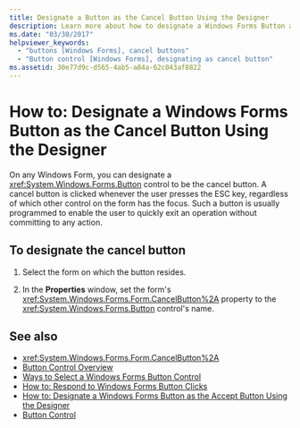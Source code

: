 ```yaml
---
title: Designate a Button as the Cancel Button Using the Designer
description: Learn more about how to designate a Windows Forms Button as the cancel button using the designer.   
ms.date: "03/30/2017"
helpviewer_keywords:
  - "buttons [Windows Forms], cancel buttons"
  - "Button control [Windows Forms], designating as cancel button"
ms.assetid: 30e77d9c-d565-4ab5-a84a-62c043af8822
---
```

# How to: Designate a Windows Forms Button as the Cancel Button Using the Designer
On any Windows Form, you can designate a <xref:System.Windows.Forms.Button> control to be the cancel button. A cancel button is clicked whenever the user presses the ESC key, regardless of which other control on the form has the focus. Such a button is usually programmed to enable the user to quickly exit an operation without committing to any action.

## To designate the cancel button

1. Select the form on which the button resides.

2. In the **Properties** window, set the form's <xref:System.Windows.Forms.Form.CancelButton%2A> property to the <xref:System.Windows.Forms.Button> control's name.

## See also

- <xref:System.Windows.Forms.Form.CancelButton%2A>
- [Button Control Overview](button-control-overview-windows-forms.md)
- [Ways to Select a Windows Forms Button Control](ways-to-select-a-windows-forms-button-control.md)
- [How to: Respond to Windows Forms Button Clicks](how-to-respond-to-windows-forms-button-clicks.md)
- [How to: Designate a Windows Forms Button as the Accept Button Using the Designer](designate-a-wf-button-as-the-accept-button-using-the-designer.md)
- [Button Control](button-control-windows-forms.md)
